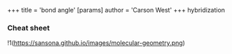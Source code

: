 +++
 title = 'bond angle'
[params]
	author = 'Carson West'
+++
hybridization

### Cheat sheet
!1(https://sansona.github.io/images/molecular-geometry.png)
